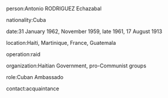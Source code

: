 person:Antonio RODRIGUEZ Echazabal

nationality:Cuba

date:31 January 1962, November 1959, late 1961, 17 August 1913

location:Haiti, Martinique, France, Guatemala

operation:raid

organization:Haitian Government, pro-Communist groups

role:Cuban Ambassado

contact:acquaintance

